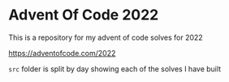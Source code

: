 # Advent Of Code 2022

This is a repository for my advent of code solves for 2022

<https://adventofcode.com/2022>


`src` folder is split by day showing each of the solves I have built